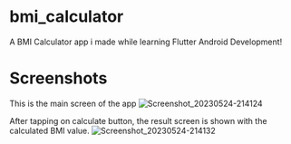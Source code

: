 # bmi_calculator

A BMI Calculator app i made while learning Flutter Android Development!

# Screenshots

This is the main screen of the app
![Screenshot_20230524-214124](https://github.com/AdityaKukreti/BMI-Calculator/assets/74974564/67351951-ba0b-4c8d-970e-1ef2576d6fc7)





After tapping on calculate button, the result screen is shown with the calculated BMI value.
![Screenshot_20230524-214132](https://github.com/AdityaKukreti/BMI-Calculator/assets/74974564/7050719e-4ca5-487f-82a2-d3d2193c4ba9)

